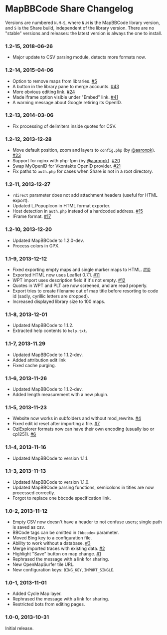 # MapBBCode Share Changelog

Versions are numbered `N.M-S`, where `N.M` is the MapBBCode library version, and `S` is the Share build, independent of the library version. There are no "stable" versions and releases: the latest version is always the one to install.

### 1.2-15, 2018-06-26

* Major update to CSV parsing module, detects more formats now.

### 1.2-14, 2015-04-06

* Option to remove maps from libraries. [#5](https://github.com/MapBBCode/share.mapbbcode.org/pull/5)
* A button in the library pane to merge accounts. [#43](https://github.com/MapBBCode/share.mapbbcode.org/pull/43)
* More obvious editing link. [#24](https://github.com/MapBBCode/share.mapbbcode.org/pull/24)
* Made iframe option visible under "Embed" link. [#41](https://github.com/MapBBCode/share.mapbbcode.org/pull/41)
* A warning message about Google retiring its OpenID.

### 1.2-13, 2014-03-06

* Fix processing of delimiters inside quotes for CSV.

### 1.2-12, 2013-12-28

* Move default position, zoom and layers to `config.php` (by [@aaronpk](https://github.com/aaronpk)). [#23](https://github.com/MapBBCode/share.mapbbcode.org/pull/23)
* Support for nginx with php-fpm (by [@aaronpk](https://github.com/aaronpk)). [#20](https://github.com/MapBBCode/share.mapbbcode.org/pull/20)
* Swap MyOpenID for Vkontakte OpenID provider. [#21](https://github.com/MapBBCode/share.mapbbcode.org/issues/21)
* Fix paths to `auth.php` for cases when Share is not in a root directory.

### 1.2-11, 2013-12-27

* `?direct` parameter does not add attachment headers (useful for HTML export).
* Updated L.PopupIcon in HTML format exporter.
* Host detection in `auth.php` instead of a hardcoded address. [#15](https://github.com/MapBBCode/share.mapbbcode.org/issues/15)
* IFrame format. [#17](https://github.com/MapBBCode/share.mapbbcode.org/issues/17)

### 1.2-10, 2013-12-20

* Updated MapBBCode to 1.2.0-dev.
* Process colors in GPX.

### 1.1-9, 2013-12-12

* Fixed exporting empty maps and single marker maps to HTML. [#10](https://github.com/MapBBCode/share.mapbbcode.org/issues/10)
* Exported HTML now uses Leaflet 0.7.1. [#11](https://github.com/MapBBCode/share.mapbbcode.org/issues/11)
* WPT import uses description field if it's not empty. [#12](https://github.com/MapBBCode/share.mapbbcode.org/issues/12)
* Quotes in WPT and PLT are now screened, and are read properly.
* Export tries to create filename out of map title before resorting to code id (sadly, cyrillic letters are dropped).
* Increased displayed library size to 100 maps.

### 1.1-8, 2013-12-01

* Updated MapBBCode to 1.1.2.
* Extracted help contents to `help.txt`.

### 1.1-7, 2013-11.29

* Updated MapBBCode to 1.1.2-dev.
* Added attribution edit link
* Fixed cache purging.

### 1.1-6, 2013-11-26

* Updated MapBBCode to 1.1.2-dev.
* Added length measurement with a new plugin.

### 1.1-5, 2013-11-23

* Website now works in subfolders and without mod_rewrite. [#4](https://github.com/MapBBCode/share.mapbbcode.org/issues/4)
* Fixed edit id reset after importing a file. [#7](https://github.com/MapBBCode/share.mapbbcode.org/issues/7)
* OziExplorer formats now can have their own encoding (usually iso or cp1251). [#6](https://github.com/MapBBCode/share.mapbbcode.org/issues/6)

### 1.1-4, 2013-11-16

* Updated MapBBCode to version 1.1.1.

### 1.1-3, 2013-11-13

* Updated MapBBCode to version 1.1.0.
* Updated MapBBCode parsing functions, semicolons in titles are now processed correctly.
* Forgot to replace one bbcode specification link.

### 1.0-2, 2013-11-12

* Empty CSV now doesn't have a header to not confuse users; single path is saved as csv.
* BBCode tags can be omitted in `?bbcode=` parameter.
* Moved Bing key to a configuration file.
* Ability to work without a database. [#3](https://github.com/MapBBCode/share.mapbbcode.org/issues/3)
* Merge imported traces with existing data. [#2](https://github.com/MapBBCode/share.mapbbcode.org/issues/2)
* Highlight "Save" button on map change. [#1](https://github.com/MapBBCode/share.mapbbcode.org/issues/1)
* Rephrased the message with a link for sharing.
* New OpenMapSurfer tile URL.
* New configuration keys: `BING_KEY`, `IMPORT_SINGLE`.

### 1.0-1, 2013-11-01

* Added Cycle Map layer.
* Rephrased the message with a link for sharing.
* Restricted bots from editing pages.

### 1.0-0, 2013-10-31

Initial release.
